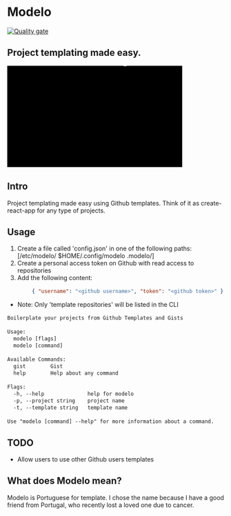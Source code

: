 # Modelo
[![Quality gate](https://sonarcloud.io/api/project_badges/quality_gate?project=ptrkrlsrd_modelo)](https://sonarcloud.io/dashboard?id=ptrkrlsrd_modelo)
## Project templating made easy. 

![](recorded.gif)

## Intro
Project templating made easy using Github templates. Think of it as create-react-app for any type of projects.

## Usage
1. Create a file called 'config.json' in one of the following paths: [/etc/modelo/ $HOME/.config/modelo .modelo/]
2. Create a personal access token on Github with read access to repositories
3. Add the following content: 
``` json
        { "username": "<github username>", "token": "<github token>" } 
```
* Note: Only 'template repositories' will be listed in the CLI

```
Boilerplate your projects from Github Templates and Gists

Usage:
  modelo [flags]
  modelo [command]

Available Commands:
  gist        Gist
  help        Help about any command

Flags:
  -h, --help              help for modelo
  -p, --project string    project name
  -t, --template string   template name

Use "modelo [command] --help" for more information about a command.
```

## TODO
* Allow users to use other Github users templates

## What does Modelo mean?
Modelo is Portuguese for template. I chose the name because I have a good friend from Portugal, who recently lost a loved one due to cancer.
